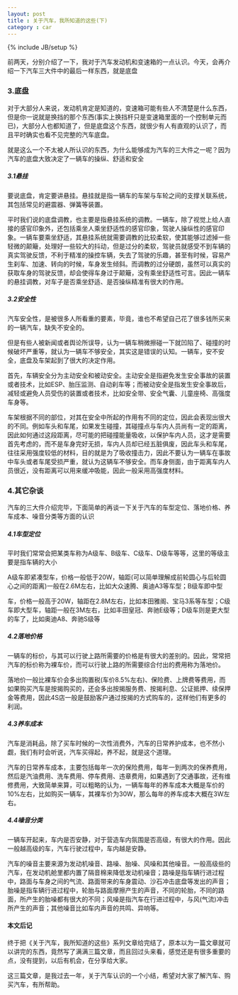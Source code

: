 ```yaml
---
layout: post
title : 关于汽车，我所知道的这些(下)
category : car
---
```

{% include JB/setup %}

前两天，分别介绍了一下，我对于汽车发动机和变速箱的一点认识。今天，会再介绍一下汽车三大件中的最后一样东西，就是底盘

### 3.底盘

对于大部分人来说，发动机肯定是知道的，变速箱可能有些人不清楚是什么东西，但是你一说就是换挡的那个东西(事实上换挡杆只是变速箱里面的一个控制单元而已)，大部分人也都知道了，但是底盘这个东西，就很少有人有直观的认识了，而且平时确实也看不见完整的汽车底盘。

就是这么一个不太被人所认识的东西，为什么能够成为汽车的三大件之一呢？因为汽车的底盘大致决定了一辆车的操纵、舒适和安全

##### 3.1悬挂

要说底盘，肯定要讲悬挂。悬挂就是指一辆车的车架与车轮之间的支撑关联系统，其包括常见的避震器、弹簧等装置。

平时我们说的底盘调教，也主要是指悬挂系统的调教。一辆车，除了视觉上给人直接的感官印象外，还包括乘坐人乘坐舒适性的感官印象，驾驶人操纵性的感官印象。一辆车要乘坐舒适，其悬挂系统就需要调教的比较柔软，使其能够过滤掉一些轻微的颠簸，处理好一些较大的抖动，但是过分的柔软，驾驶员就感受不到车辆的真实驾驶反馈，不利于精准的操控车辆，失去了驾驶的乐趣，甚至有时候，容易产生刹车、加速、转向的时候，车身发生倾斜。而调教的过分硬朗，虽然可以真实的获取车身的驾驶反馈，却会使得车身过于颠簸，没有乘坐舒适性可言。因此一辆车的悬挂调教，对车子是否乘坐舒适、是否操纵精准有很大的作用。

##### 3.2安全性

汽车安全性，是被很多人所看重的要素，毕竟，谁也不希望自己花了很多钱所买来的一辆汽车，缺失不安全的。

但是有些人被新闻或者舆论所误导，认为一辆车稍微擦碰一下就凹陷了、碰撞的时候破坏严重等，就认为一辆车不够安全，其实这是错误的认知。一辆车，安不安全，底盘及车架起到了很大的决定作用。

首先，车辆安全分为主动安全和被动安全。主动安全是指避免发生安全事故的装置或者技术，比如ESP、胎压监测、自动刹车等；而被动安全是指发生安全事故后，减轻或避免人员受伤的装置或者技术，比如安全带、安全气囊、儿童座椅、高强度车身等。

车架根据不同的部位，对其在安全中所起的作用有不同的定位，因此会表现出很大的不同。例如车头和车尾，如果发生碰撞，其碰撞点与车内人员尚有一定的距离，因此如何通过这段距离，尽可能的把碰撞能量吸收，以保护车内人员，这才是需要首先考虑的，而不是车身完好无损，车内人员却已经五脏俱废，因此车头和车尾，往往采用强度较低的材料，目的就是为了吸收撞击力，因此不要认为一辆车在事故中车头或者车尾受损严重，就认为这辆车不够安全。而车身侧面，由于距离车内人员很近，没有距离可以用来缓冲吸能，因此一般采用高强度材料。

### 4.其它杂谈

汽车的三大件介绍完毕，下面简单的再谈一下关于汽车的车型定位、落地价格、养车成本、噪音分类等方面的认识

##### 4.1车型定位

平时我们常常会把某类车称为A级车、B级车、C级车、D级车等等，这里的等级主要是指车辆的大小

A级车即紧凑型车，价格一般低于20W，轴距(可以简单理解成前轮圆心与后轮圆心之间的距离)一般在2.6M左右，比如大众速腾、奥迪A3等车型；B级车即中型

车，价格一般高于20W，轴距在2.8M左右，比如本田雅阁、宝马3系等车型；C级车即大型车，轴距一般在3M左右，比如丰田皇冠、奔驰E级等；D级车则是更大型的车了，比如奥迪A8、奔驰S级等

##### 4.2落地价格

一辆车的标价，与其可以行驶上路所需要的价格是有很大的差别的。因此，常常把汽车的标价称为裸车价，而可以行驶上路的所需要综合付出的费用称为落地价。

落地价一般比裸车价会多出购置税(车价8.5%左右)、保险费、上牌费等费用，而如果购买汽车是按揭购买的，还会多出按揭服务费、按揭利息、公证抵押、续保押金等费用，因此4S店一般是鼓励客户通过按揭的方式购车的，这样他们有更多的利润。

##### 4.3养车成本

汽车是消耗品，除了买车时候的一次性消费外，汽车的日常养护成本，也不然小觑，我们有时会听说，汽车买得起，养不起，就是这个道理。

汽车的日常养车成本，主要包括每年一次的保险费用，每年一到两次的保养费用，然后是汽油费用、洗车费用、停车费用、违章费用，如果遇到了交通事故，还有维修费用，大致简单来算，可以粗略的认为，一辆车每年的养车成本大概是车价的10%左右，比如购买一辆车，其裸车价为30W，那么每年的养车成本大概在3W左右。

##### 4.4噪音分类

一辆车开起来，车内是否安静，对于营造车内氛围是否高级，有很大的作用。因此一般越高级的车，汽车行驶过程中，车内越是安静。

汽车的噪音主要来源为发动机噪音、路噪、胎噪、风噪和其他噪音。一般高级些的汽车，在发动机舱里都内置了隔音棉来降低发动机噪音；路噪是指车辆行进过程中，路面与车身之间的气流、路面带来的车身震动、沙石冲击底盘等发出的声音；胎噪是指车辆行进过程中，轮胎与路面摩擦产生的声音，不同的轮胎，不同的路面，所产生的胎噪都有很大的不同；风噪是指汽车在行进过程中，与风(气流)冲击所产生的声音；其他噪音比如车内声音的共鸣、异响等。

#### 本文后记

终于把《关于汽车，我所知道的这些》系列文章给完结了，原本以为一篇文章就可以讲完的东西，竟然写了满满三篇文章，而且回过头来看，感觉还是有很多重要的点，没有提到，以后有机会，在分享给大家。

这三篇文章，是我过去一年，关于汽车认识的一个小结，希望对大家了解汽车、购买汽车，有所帮助。
